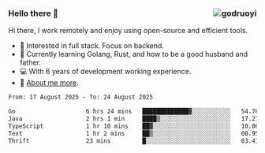 ### Hello there 👋 <img align="right" src="https://github-readme-stats.vercel.app/api?username=godruoyi&show_icons=true" alt="godruoyi" />

Hi there, I work remotely and enjoy using open-source and efficient tools.

- 🔭 Interested in full stack. Focus on backend.
- 🌱 Currently learning Golang, Rust, and how to be a good husband and father.
- 💻 With 6 years of development working experience.
- 👒 [About me more](https://godruoyi.com/posts/about-godruoyi).



<!--START_SECTION:waka-->

```txt
From: 17 August 2025 - To: 24 August 2025

Go                    6 hrs 24 mins   █████████████▓░░░░░░░░░░░   54.76 %
Java                  2 hrs 1 min     ████▒░░░░░░░░░░░░░░░░░░░░   17.27 %
TypeScript            1 hr 10 mins    ██▓░░░░░░░░░░░░░░░░░░░░░░   10.08 %
Text                  1 hr 2 mins     ██▒░░░░░░░░░░░░░░░░░░░░░░   08.95 %
Thrift                23 mins         █░░░░░░░░░░░░░░░░░░░░░░░░   03.41 %
```

<!--END_SECTION:waka-->
